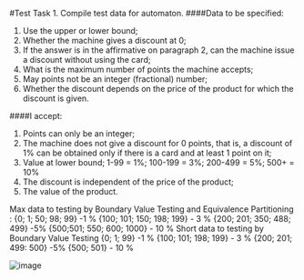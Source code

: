 #Test Task 1. Compile test data for automaton.
####Data to be specified:

1. Use the upper or lower bound;
2. Whether the machine gives a discount at 0;
3. If the answer is in the affirmative on paragraph 2, can the machine issue a discount without using the card;
4. What is the maximum number of points the machine accepts;
5. May points not be an integer (fractional) number;
6. Whether the discount depends on the price of the product for which the discount is given.

####I accept:
1. Points can only be an integer;
2. The machine does not give a discount for 0 points, that is, a discount of 1% can be obtained only if there is a card and at least 1 point on it;
3. Value at lower bound;
1-99 = 1%; 100-199 = 3%; 200-499 = 5%; 500+ = 10%
4. The discount is independent of the price of the product;
5. The value of the product.

Max data to testing by Boundary Value Testing  and Equivalence Partitioning :
{0; 1; 50; 98; 99} -1 %
{100; 101; 150; 198; 199} - 3 %
{200; 201; 350; 488; 499} -5%
{500;501; 550; 600; 1000} - 10 %
Short data to testing by  Boundary Value Testing
{0; 1; 99} -1 %
{100; 101; 198; 199} - 3 %
{200; 201; 499: 500} -5%
{500; 501} - 10 %

![image](https://user-images.githubusercontent.com/82774270/120803355-22fb1a00-c54c-11eb-9765-b90536c16c4a.png)


